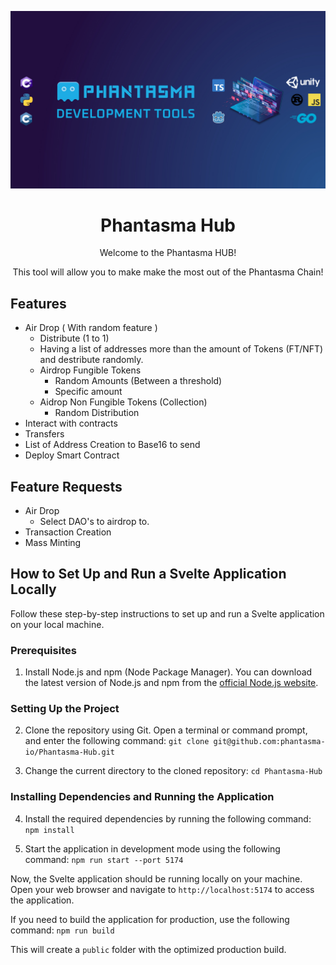 <p align="center">
  <img
    src="/Developers.jpeg" 
  >
</p>

<h1 align="center">Phantasma Hub</h1>

<div align="center">
  <p>
    Welcome to the Phantasma HUB!
  </p>
  <p>
    This tool will allow you to make make the most out of the Phantasma Chain!
  </p>
</div>

## Features

- Air Drop ( With random feature )
  - Distribute (1 to 1)
  - Having a list of addresses more than the amount of Tokens (FT/NFT) and destribute randomly.
  - Airdrop Fungible Tokens
    - Random Amounts (Between a threshold)
    - Specific amount
  - Aidrop Non Fungible Tokens (Collection)
    - Random Distribution
- Interact with contracts
- Transfers
- List of Address Creation to Base16 to send
- Deploy Smart Contract

## Feature Requests

- Air Drop
  - Select DAO's to airdrop to.
- Transaction Creation
- Mass Minting

## How to Set Up and Run a Svelte Application Locally

Follow these step-by-step instructions to set up and run a Svelte application on your local machine.

### Prerequisites

1. Install Node.js and npm (Node Package Manager). You can download the latest version of Node.js and npm from the [official Node.js website](https://nodejs.org/).

### Setting Up the Project

2. Clone the repository using Git. Open a terminal or command prompt, and enter the following command: `git clone git@github.com:phantasma-io/Phantasma-Hub.git`

3. Change the current directory to the cloned repository: `cd Phantasma-Hub`

### Installing Dependencies and Running the Application

4. Install the required dependencies by running the following command: `npm install`

5. Start the application in development mode using the following command: `npm run start --port 5174`

Now, the Svelte application should be running locally on your machine. Open your web browser and navigate to `http://localhost:5174` to access the application.

If you need to build the application for production, use the following command: `npm run build`

This will create a `public` folder with the optimized production build.
